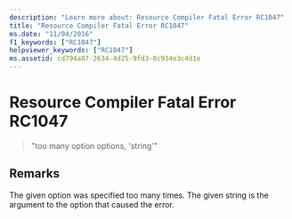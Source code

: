 ```yaml
---
description: "Learn more about: Resource Compiler Fatal Error RC1047"
title: "Resource Compiler Fatal Error RC1047"
ms.date: "11/04/2016"
f1_keywords: ["RC1047"]
helpviewer_keywords: ["RC1047"]
ms.assetid: cd794a87-2634-4d25-9fd3-8c934e3c4d1e
---
```

# Resource Compiler Fatal Error RC1047

> "too many option options, 'string'"

## Remarks

The given option was specified too many times. The given string is the argument to the option that caused the error.
